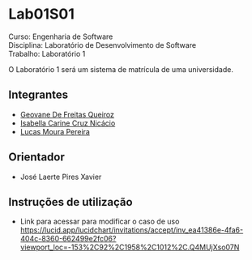 # Lab01S01

Curso: Engenharia de Software <br>
Disciplina: Laboratório de Desenvolvimento de Software <br>
Trabalho: Laboratório 1

O Laboratório 1 será um sistema de matrícula de uma universidade.

## Integrantes

* [Geovane De Freitas Queiroz](https://github.com/geovanemorcatti)
* [Isabella Carine Cruz Nicácio](https://github.com/ibellacn)
* [Lucas Moura Pereira](https://github.com/LucasMouraPereira123)

## Orientador

* José Laerte Pires Xavier

## Instruções de utilização

* Link para acessar para modificar o caso de uso
<https://lucid.app/lucidchart/invitations/accept/inv_ea41386e-4fa6-404c-8360-662499e2fc06?viewport_loc=-153%2C92%2C1958%2C1012%2C.Q4MUjXso07N>



